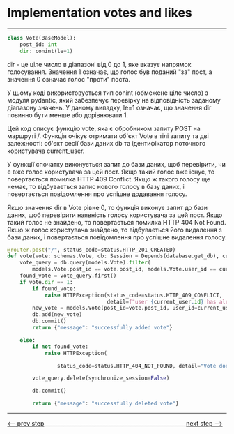 # Implementation votes and likes
___

```python
class Vote(BaseModel):
    post_id: int
    dir: conint(le=1)
```

dir - це ціле число в діапазоні від 0 до 1, яке вказує напрямок голосування. Значення 1 означає, що голос був поданий
"за" пост, а значення 0 означає голос "проти" поста.

У цьому коді використовується тип conint (обмежене ціле число) з модуля pydantic, який забезпечує перевірку на
відповідність заданому діапазону значень. У даному випадку, le=1 означає, що значення dir повинно бути менше
або дорівнювати 1.

Цей код описує функцію vote, яка є обробником запиту POST на маршруті /. Функція очікує отримати об'єкт Vote в тілі 
запиту та дві залежності: об'єкт сесії бази даних db та ідентифікатор поточного користувача current_user.

У функції спочатку виконується запит до бази даних, щоб перевірити, чи є вже голос користувача за цей пост. Якщо такий
голос вже існує, то повертається помилка HTTP 409 Conflict. Якщо ж такого голосу ще немає, то відбувається запис нового
голосу в базу даних, і повертається повідомлення про успішне додавання голосу.

Якщо значення dir в Vote рівне 0, то функція виконує запит до бази даних, щоб перевірити наявність голосу користувача
за цей пост. Якщо такий голос не знайдено, то повертається помилка HTTP 404 Not Found. Якщо ж голос користувача знайдено,
то відбувається його видалення з бази даних, і повертається повідомлення про успішне видалення голосу.

```python
@router.post("/", status_code=status.HTTP_201_CREATED)
def vote(vote: schemas.Vote, db: Session = Depends(database.get_db), current_user: int = Depends(oauth2.get_current_user)):
    vote_query = db.query(models.Vote).filter(
        models.Vote.post_id == vote.post_id, models.Vote.user_id == current_user.id)
    found_vote = vote_query.first()
    if vote.dir == 1:
        if found_vote:
            raise HTTPException(status_code=status.HTTP_409_CONFLICT,
                                detail=f"user {current_user.id} has alredy voted on post {vote.post_id}")
        new_vote = models.Vote(post_id=vote.post_id, user_id=current_user.id)
        db.add(new_vote)
        db.commit()
        return {"message": "successfully added vote"}

    else:
        if not found_vote:
            raise HTTPException(

                status_code=status.HTTP_404_NOT_FOUND, detail="Vote does not exist")

        vote_query.delete(synchronize_session=False)

        db.commit()

        return {"message": "successfully deleted vote"}
```

___

[<-- prev step](REFACTORING_CODE_AND_FILES_README.MD)___________________________________________________[next step -->](../README.md)